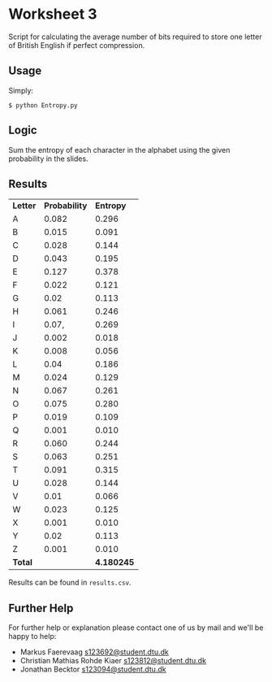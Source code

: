 Worksheet 3
===========

Script for calculating the average number of bits required to store one letter of British English if perfect compression.


## Usage

Simply:

    $ python Entropy.py


## Logic

Sum the entropy of each character in the alphabet using the given
probability in the slides.


## Results

<center>
<table>
    <tr>
        <td><b>Letter</b></td>
        <td><b>Probability</b></td>
        <td><b>Entropy</b></td>
    </tr>
    <tr>
        <td>A</td>
        <td>0.082</td>
        <td>0.296</td>
    </tr>
    <tr>
        <td>B</td>
        <td>0.015</td>
        <td>0.091</td>
    </tr>
    <tr>
        <td>C</td>
        <td>0.028</td>
        <td>0.144</td>
    </tr>
    <tr>
        <td>D</td>
        <td>0.043</td>
        <td>0.195</td>
    </tr>
    <tr>
        <td>E</td>
        <td>0.127</td>
        <td>0.378</td>
    </tr>
    <tr>
        <td>F</td>
        <td>0.022</td>
        <td>0.121</td>
    </tr>
    <tr>
        <td>G</td>
        <td>0.02</td>
        <td>0.113</td>
    </tr>
    <tr>
        <td>H</td>
        <td>0.061</td>
        <td>0.246</td>
    </tr>
    <tr>
        <td>I</td>
        <td>0.07,</td>
        <td>0.269</td>
    </tr>
    <tr>
        <td>J</td>
        <td>0.002</td>
        <td>0.018</td>
    </tr>
    <tr>
        <td>K</td>
        <td>0.008</td>
        <td>0.056</td>
    </tr>
    <tr>
        <td>L</td>
        <td>0.04</td>
        <td>0.186</td>
    </tr>
    <tr>
        <td>M</td>
        <td>0.024</td>
        <td>0.129</td>
    </tr>
    <tr>
        <td>N</td>
        <td>0.067</td>
        <td>0.261</td>
    </tr>
    <tr>
        <td>O</td>
        <td>0.075</td>
        <td>0.280</td>
    </tr>
    <tr>
        <td>P</td>
        <td>0.019</td>
        <td>0.109</td>
    </tr>
    <tr>
        <td>Q</td>
        <td>0.001</td>
        <td>0.010</td>
    </tr>
    <tr>
        <td>R</td>
        <td>0.060</td>
        <td>0.244</td>
    </tr>
    <tr>
        <td>S</td>
        <td>0.063</td>
        <td>0.251</td>
    </tr>
    <tr>
        <td>T</td>
        <td>0.091</td>
        <td>0.315</td>
    </tr>
    <tr>
        <td>U</td>
        <td>0.028</td>
        <td>0.144</td>
    </tr>
    <tr>
        <td>V</td>
        <td>0.01</td>
        <td>0.066</td>
    </tr>
    <tr>
        <td>W</td>
        <td>0.023</td>
        <td>0.125</td>
    </tr>
    <tr>
        <td>X</td>
        <td>0.001</td>
        <td>0.010</td>
    </tr>
    <tr>
        <td>Y</td>
        <td>0.02</td>
        <td>0.113</td>
    </tr>
    <tr>
        <td>Z</td>
        <td>0.001</td>
        <td>0.010</td>
    </tr>
    <tr>
        <td><b>Total</b></td>
        <td></td>
        <td><b>4.180245</b></td>
    </tr>
</table>
</center>

Results can be found in `results.csv`.


## Further Help

For further help or explanation please contact one of us by mail and
we'll be happy to help:

 * Markus Faerevaag [s123692@student.dtu.dk](mailto:s123692@student.dtu.dk)
 * Christian Mathias Rohde Kiaer [s123812@student.dtu.dk](mailto:s123812@student.dtu.dk)
 * Jonathan Becktor [s123094@student.dtu.dk](mailto:s123094@student.dtu.dk)
